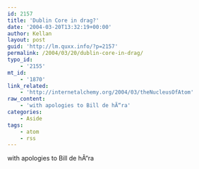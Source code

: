 ```yaml
---
id: 2157
title: 'Dublin Core in drag?'
date: '2004-03-20T13:32:19+00:00'
author: Kellan
layout: post
guid: 'http://lm.quxx.info/?p=2157'
permalink: /2004/03/20/dublin-core-in-drag/
typo_id:
    - '2155'
mt_id:
    - '1870'
link_related:
    - 'http://internetalchemy.org/2004/03/theNucleusOfAtom'
raw_content:
    - 'with apologies to Bill de hÃ“ra'
categories:
    - Aside
tags:
    - atom
    - rss
---
```


with apologies to Bill de hÃ“ra